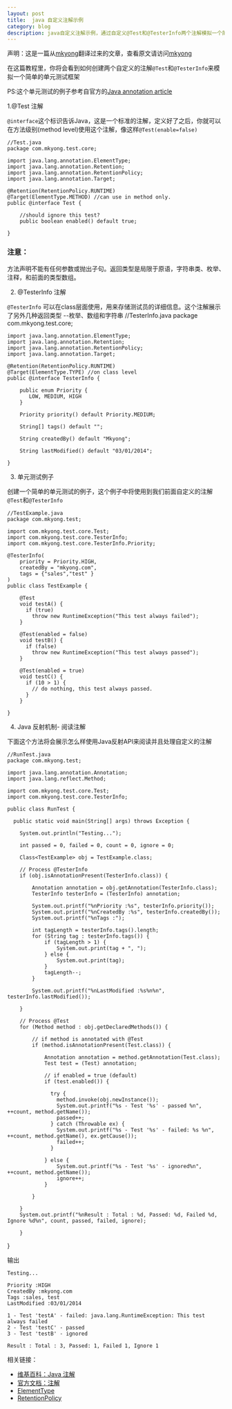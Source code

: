 ```yaml
---
layout: post
title:  java 自定义注解示例
category: blog
description: java自定义注解示例，通过自定义@Test和@TesterInfo两个注解模拟一个简单的单元测试框架
---
```


声明：这是一篇从[mkyong]翻译过来的文章，查看原文请访问[mkyong]

在这篇教程里，你将会看到如何创建两个自定义的注解`@Test`和`@TesterInfo`来模拟一个简单的单元测试框架

PS:这个单元测试的例子参考自官方的[Java annotation article]

1.@Test 注解

`@interface`这个标识告诉Java，这是一个标准的注解，定义好了之后，你就可以在方法级别(method level)使用这个注解，像这样`@Test(enable=false)`

	//Test.java
	package com.mkyong.test.core;

	import java.lang.annotation.ElementType;
	import java.lang.annotation.Retention;
	import java.lang.annotation.RetentionPolicy;
	import java.lang.annotation.Target;

	@Retention(RetentionPolicy.RUNTIME)
	@Target(ElementType.METHOD) //can use in method only.
	public @interface Test {
		
		//should ignore this test?
		public boolean enabled() default true;
		
	}

### 注意：
方法声明不能有任何参数或抛出子句。返回类型是局限于原语，字符串类、枚举、注释，和前面的类型数组。 

2. @TesterInfo 注解

`@TesterInfo` 可以在class层面使用，用来存储测试员的详细信息。这个注解展示了另外几种返回类型 --枚举、数组和字符串
	//TesterInfo.java
	package com.mkyong.test.core;

	import java.lang.annotation.ElementType;
	import java.lang.annotation.Retention;
	import java.lang.annotation.RetentionPolicy;
	import java.lang.annotation.Target;

	@Retention(RetentionPolicy.RUNTIME)
	@Target(ElementType.TYPE) //on class level
	public @interface TesterInfo {

		public enum Priority {
		   LOW, MEDIUM, HIGH
		}

		Priority priority() default Priority.MEDIUM;
		
		String[] tags() default "";
		
		String createdBy() default "Mkyong";
		
		String lastModified() default "03/01/2014";

	}

3. 单元测试例子

创建一个简单的单元测试的例子，这个例子中将使用到我们前面自定义的注解 `@Test`和`@TesterInfo`

	//TestExample.java
	package com.mkyong.test;

	import com.mkyong.test.core.Test;
	import com.mkyong.test.core.TesterInfo;
	import com.mkyong.test.core.TesterInfo.Priority;

	@TesterInfo(
		priority = Priority.HIGH, 
		createdBy = "mkyong.com",  
		tags = {"sales","test" }
	)
	public class TestExample {

		@Test
		void testA() {
		  if (true)
			throw new RuntimeException("This test always failed");
		}

		@Test(enabled = false)
		void testB() {
		  if (false)
			throw new RuntimeException("This test always passed");
		}

		@Test(enabled = true)
		void testC() {
		  if (10 > 1) {
			// do nothing, this test always passed.
		  }
		}

	}

4. Java 反射机制- 阅读注解

下面这个方法将会展示怎么样使用Java反射API来阅读并且处理自定义的注解

	//RunTest.java
	package com.mkyong.test;

	import java.lang.annotation.Annotation;
	import java.lang.reflect.Method;

	import com.mkyong.test.core.Test;
	import com.mkyong.test.core.TesterInfo;

	public class RunTest {

	  public static void main(String[] args) throws Exception {

		System.out.println("Testing...");

		int passed = 0, failed = 0, count = 0, ignore = 0;

		Class<TestExample> obj = TestExample.class;

		// Process @TesterInfo
		if (obj.isAnnotationPresent(TesterInfo.class)) {

			Annotation annotation = obj.getAnnotation(TesterInfo.class);
			TesterInfo testerInfo = (TesterInfo) annotation;

			System.out.printf("%nPriority :%s", testerInfo.priority());
			System.out.printf("%nCreatedBy :%s", testerInfo.createdBy());
			System.out.printf("%nTags :");

			int tagLength = testerInfo.tags().length;
			for (String tag : testerInfo.tags()) {
				if (tagLength > 1) {
					System.out.print(tag + ", ");
				} else {
					System.out.print(tag);
				}
				tagLength--;
			}

			System.out.printf("%nLastModified :%s%n%n", testerInfo.lastModified());

		}

		// Process @Test
		for (Method method : obj.getDeclaredMethods()) {

			// if method is annotated with @Test
			if (method.isAnnotationPresent(Test.class)) {

				Annotation annotation = method.getAnnotation(Test.class);
				Test test = (Test) annotation;

				// if enabled = true (default)
				if (test.enabled()) {

				  try {
					method.invoke(obj.newInstance());
					System.out.printf("%s - Test '%s' - passed %n", ++count, method.getName());
					passed++;
				  } catch (Throwable ex) {
					System.out.printf("%s - Test '%s' - failed: %s %n", ++count, method.getName(), ex.getCause());
					failed++;
				  }

				} else {
					System.out.printf("%s - Test '%s' - ignored%n", ++count, method.getName());
					ignore++;
				}

			}

		}
		System.out.printf("%nResult : Total : %d, Passed: %d, Failed %d, Ignore %d%n", count, passed, failed, ignore);

		}
}

输出

	Testing...

	Priority :HIGH
	CreatedBy :mkyong.com
	Tags :sales, test
	LastModified :03/01/2014

	1 - Test 'testA' - failed: java.lang.RuntimeException: This test always failed 
	2 - Test 'testC' - passed 
	3 - Test 'testB' - ignored

	Result : Total : 3, Passed: 1, Failed 1, Ignore 1

相关链接：

* [维基百科：Java 注解]
* [官方文档：注解]
* [ElementType]
* [RetentionPolicy]


[mkyong]: http://www.mkyong.com/java/java-custom-annotations-example/ "mkyong"
[Java annotation article]:http://docs.oracle.com/javase/1.5.0/docs/guide/language/annotations.html "Java annotation article"
[维基百科：Java 注解]:https://en.wikipedia.org/wiki/Java_annotation "维基百科：Java 注解"
[官方文档：注解]: http://docs.oracle.com/javase/1.5.0/docs/guide/language/annotations.html "官方文档：注解"
[ElementType]:http://docs.oracle.com/javase/7/docs/api/java/lang/annotation/ElementType.html "ElementType"
[RetentionPolicy]:http://docs.oracle.com/javase/7/docs/api/java/lang/annotation/RetentionPolicy.html "RetentionPolicy"

